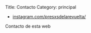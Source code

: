 Title: Contacto
Category: principal

* [instagram.com/presxsdelarevuelta/](https://www.instagram.com/presxsdelarevuelta/)

Contacto de esta web
